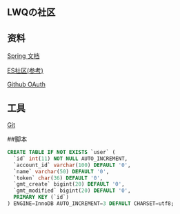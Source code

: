## LWQの社区

## 资料
[Spring 文档](https://spring.io/guides)

[ES社区(参考)](https://elasticsearch.cn/explore)

[Github OAuth](https://developer.github.com/apps/building-oauth-apps/creating-an-oauth-app/)
## 工具
[Git](https://git-scm.com/)

##脚本
```sql
CREATE TABLE IF NOT EXISTS `user` (
  `id` int(11) NOT NULL AUTO_INCREMENT,
  `account_id` varchar(100) DEFAULT '0',
  `name` varchar(50) DEFAULT '0',
  `token` char(36) DEFAULT '0',
  `gmt_create` bigint(20) DEFAULT '0',
  `gmt_modified` bigint(20) DEFAULT '0',
  PRIMARY KEY (`id`)
) ENGINE=InnoDB AUTO_INCREMENT=3 DEFAULT CHARSET=utf8;
```